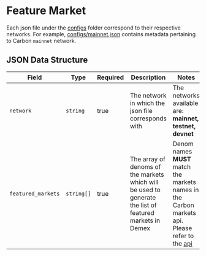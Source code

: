 # Feature Market

Each json file under the [configs](../../configs) folder correspond to their respective networks. For example, [configs/mainnet.json](../../configs/mainnet.json) contains metadata pertaining to Carbon `mainnet` network.

## JSON Data Structure
|Field   |Type   |Required  |Description  |Notes   |
|---|---|---|---|---|
|`network`   |`string`   |true   |The network in which the json file corresponds with  |The networks available are: **mainnet, testnet, devnet** |
|`featured_markets`   |`string[]`   |true   |The array of denoms of the markets which will be used to generate the list of featured markets in Demex  |Denom names **MUST** match the markets names in the Carbon markets api. Please refer to the [api](https://api.carbon.network/carbon/market/v1/markets?pagination.limit=10000) |